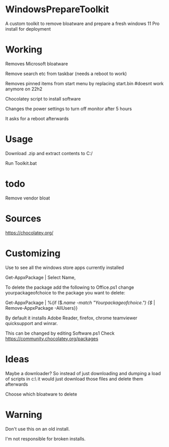 # WindowsPrepareToolkit
A custom toolkit to remove bloatware and prepare a fresh windows 11 Pro install for deployment

# Working
Removes Microsoft bloatware

Remove search etc from taskbar (needs a reboot to work)

Removes pinned items from start menu by replacing start.bin
#doesnt work anymore on 22h2

Chocolatey script to install software

Changes the power settings to turn off monitor after 5 hours

It asks for a reboot afterwards


# Usage
Download .zip and extract contents to C:/

Run Toolkit.bat

# todo

Remove vendor bloat


# Sources
https://chocolatey.org/

# Customizing
Use to see all the windows store apps currently installed

Get-AppxPackage | Select Name,

To delete the package add the following to Office.ps1 change yourpackageofchoice to the package you want to delete:

Get-AppxPackage | %{if ($_.name -match "Yourpackageofchoice.") {$_ | Remove-AppxPackage -AllUsers}}


By default it installs Adobe Reader, firefox, chrome teamviewer quicksupport and winrar. 

This can be changed by editing Software.ps1 Check https://community.chocolatey.org/packages

# Ideas

Maybe a downloader? So instead of just downloading and dumping a load of scripts in c:\ it would just download those files and delete them afterwards

Choose which bloatware to delete


# Warning

Don't use this on an old install. 


I'm not responsible for broken installs.

